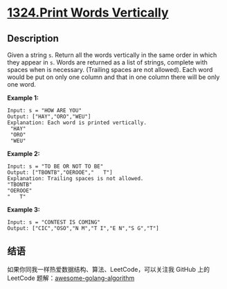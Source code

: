 # [1324.Print Words Vertically][title]

## Description
Given a string `s`. Return all the words vertically in the same order in which they appear in `s`.
Words are returned as a list of strings, complete with spaces when is necessary. (Trailing spaces are not allowed).
Each word would be put on only one column and that in one column there will be only one word.

**Example 1:**

```
Input: s = "HOW ARE YOU"
Output: ["HAY","ORO","WEU"]
Explanation: Each word is printed vertically. 
 "HAY"
 "ORO"
 "WEU"
```

**Example 2:**

```
Input: s = "TO BE OR NOT TO BE"
Output: ["TBONTB","OEROOE","   T"]
Explanation: Trailing spaces is not allowed. 
"TBONTB"
"OEROOE"
"   T"
```

**Example 3:**

```
Input: s = "CONTEST IS COMING"
Output: ["CIC","OSO","N M","T I","E N","S G","T"]
```

## 结语

如果你同我一样热爱数据结构、算法、LeetCode，可以关注我 GitHub 上的 LeetCode 题解：[awesome-golang-algorithm][me]

[title]: https://leetcode.com/problems/print-words-vertically/
[me]: https://github.com/kylesliu/awesome-golang-algorithm

